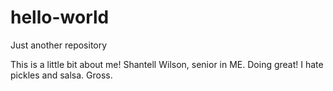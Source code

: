# hello-world
Just another repository

This is a little bit about me! Shantell Wilson, senior in ME.  Doing great!  I hate pickles and salsa.  Gross. 
